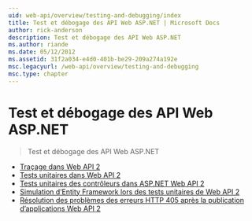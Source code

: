 ```yaml
---
uid: web-api/overview/testing-and-debugging/index
title: Test et débogage des API Web ASP.NET | Microsoft Docs
author: rick-anderson
description: Test et débogage des API Web ASP.NET
ms.author: riande
ms.date: 05/12/2012
ms.assetid: 31f2a034-e4d0-401b-be29-209a274a192e
msc.legacyurl: /web-api/overview/testing-and-debugging
msc.type: chapter
---
```

<a name="testing-and-debugging-aspnet-web-api"></a>Test et débogage des API Web ASP.NET
====================
> Test et débogage des API Web ASP.NET


- [Traçage dans Web API 2](tracing-in-aspnet-web-api.md)
- [Tests unitaires dans Web API 2](unit-testing-with-aspnet-web-api.md)
- [Tests unitaires des contrôleurs dans ASP.NET Web API 2](unit-testing-controllers-in-web-api.md)
- [Simulation d’Entity Framework lors des tests unitaires de Web API 2](mocking-entity-framework-when-unit-testing-aspnet-web-api-2.md)
- [Résolution des problèmes des erreurs HTTP 405 après la publication d’applications Web API 2](troubleshooting-http-405-errors-after-publishing-web-api-applications.md)
